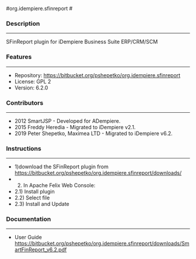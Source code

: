 #org.idempiere.sfinreport #

### Description ###
-----------
SFinReport plugin for iDempiere Business Suite ERP/CRM/SCM


### Features ###
--------
- Repository: https://bitbucket.org/pshepetko/org.idempiere.sfinreport
- License: GPL 2
- Version: 6.2.0


### Contributors ###
------------
- 2012 SmartJSP - Developed for ADempiere.
- 2015 Freddy Heredia - Migrated to iDempiere v2.1.
- 2019 Peter Shepetko, Maximea LTD - Migrated to iDempiere v6.2.


### Instructions ###
------------
- 1)download the SFinReport plugin from https://bitbucket.org/pshepetko/org.idempiere.sfinreport/downloads/
- 2) In Apache Felix Web Console: 
- 2.1) Install plugin 
- 2.2) Select file 
- 2.3) Install and Update


### Documentation ###
-------------
- User Guide https://bitbucket.org/pshepetko/org.idempiere.sfinreport/downloads/SmartFinReport_v6.2.pdf
